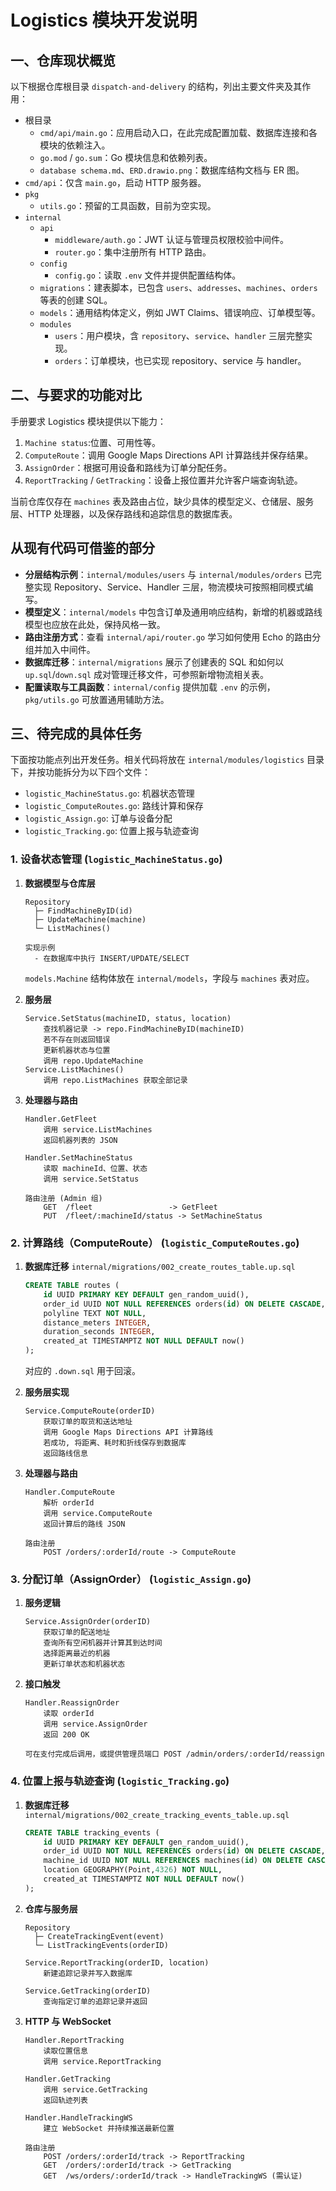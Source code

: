 # Logistics 模块开发说明


## 一、仓库现状概览
以下根据仓库根目录 `dispatch-and-delivery` 的结构，列出主要文件夹及其作用：

- 根目录
  - `cmd/api/main.go`：应用启动入口，在此完成配置加载、数据库连接和各模块的依赖注入。
  - `go.mod` / `go.sum`：Go 模块信息和依赖列表。
  - `database schema.md`、`ERD.drawio.png`：数据库结构文档与 ER 图。
- `cmd/api`：仅含 `main.go`，启动 HTTP 服务器。
- `pkg`
  - `utils.go`：预留的工具函数，目前为空实现。
- `internal`
  - `api`
    - `middleware/auth.go`：JWT 认证与管理员权限校验中间件。
    - `router.go`：集中注册所有 HTTP 路由。
  - `config`
    - `config.go`：读取 `.env` 文件并提供配置结构体。
  - `migrations`：建表脚本，已包含 `users`、`addresses`、`machines`、`orders` 等表的创建 SQL。
  - `models`：通用结构体定义，例如 JWT Claims、错误响应、订单模型等。
  - `modules`
    - `users`：用户模块，含 `repository`、`service`、`handler` 三层完整实现。
    - `orders`：订单模块，也已实现 repository、service 与 handler。

## 二、与要求的功能对比

手册要求 Logistics 模块提供以下能力：
1. `Machine status`:位置、可用性等。
2. `ComputeRoute`：调用 Google Maps Directions API 计算路线并保存结果。
3. `AssignOrder`：根据可用设备和路线为订单分配任务。
4. `ReportTracking` / `GetTracking`：设备上报位置并允许客户端查询轨迹。

当前仓库仅存在 `machines` 表及路由占位，缺少具体的模型定义、仓储层、服务层、HTTP 处理器，以及保存路线和追踪信息的数据库表。

## 从现有代码可借鉴的部分

* **分层结构示例**：`internal/modules/users` 与 `internal/modules/orders` 已完整实现 Repository、Service、Handler 三层，物流模块可按照相同模式编写。
* **模型定义**：`internal/models` 中包含订单及通用响应结构，新增的机器或路线模型也应放在此处，保持风格一致。
* **路由注册方式**：查看 `internal/api/router.go` 学习如何使用 Echo 的路由分组并加入中间件。
* **数据库迁移**：`internal/migrations` 展示了创建表的 SQL 和如何以 `up.sql`/`down.sql` 成对管理迁移文件，可参照新增物流相关表。
* **配置读取与工具函数**：`internal/config` 提供加载 `.env` 的示例，`pkg/utils.go` 可放置通用辅助方法。

## 三、待完成的具体任务

下面按功能点列出开发任务。相关代码将放在 `internal/modules/logistics` 目录下，并按功能拆分为以下四个文件：
- `logistic_MachineStatus.go`: 机器状态管理
- `logistic_ComputeRoutes.go`: 路线计算和保存
- `logistic_Assign.go`: 订单与设备分配
- `logistic_Tracking.go`: 位置上报与轨迹查询

### 1. 设备状态管理 (`logistic_MachineStatus.go`)

1. **数据模型与仓库层**
   ```text
   Repository
     ├─ FindMachineByID(id)
     ├─ UpdateMachine(machine)
     └─ ListMachines()

   实现示例
     - 在数据库中执行 INSERT/UPDATE/SELECT
   ```
   `models.Machine` 结构体放在 `internal/models`，字段与 `machines` 表对应。

2. **服务层**
   ```text
   Service.SetStatus(machineID, status, location)
       查找机器记录 -> repo.FindMachineByID(machineID)
       若不存在则返回错误
       更新机器状态与位置
       调用 repo.UpdateMachine
   Service.ListMachines()
       调用 repo.ListMachines 获取全部记录
   ```

3. **处理器与路由**
   ```text
   Handler.GetFleet
       调用 service.ListMachines
       返回机器列表的 JSON

   Handler.SetMachineStatus
       读取 machineId、位置、状态
       调用 service.SetStatus

   路由注册 (Admin 组)
       GET  /fleet                 -> GetFleet
       PUT  /fleet/:machineId/status -> SetMachineStatus
   ```

### 2. 计算路线（ComputeRoute） (`logistic_ComputeRoutes.go`)
 
1. **数据库迁移**
   `internal/migrations/002_create_routes_table.up.sql`
   ```sql
   CREATE TABLE routes (
       id UUID PRIMARY KEY DEFAULT gen_random_uuid(),
       order_id UUID NOT NULL REFERENCES orders(id) ON DELETE CASCADE,
       polyline TEXT NOT NULL,
       distance_meters INTEGER,
       duration_seconds INTEGER,
       created_at TIMESTAMPTZ NOT NULL DEFAULT now()
   );
   ```
   对应的 `.down.sql` 用于回滚。

2. **服务层实现**
   ```text
   Service.ComputeRoute(orderID)
       获取订单的取货和送达地址
       调用 Google Maps Directions API 计算路线
       若成功, 将距离、耗时和折线保存到数据库
       返回路线信息
   ```

3. **处理器与路由**
   ```text
   Handler.ComputeRoute
       解析 orderId
       调用 service.ComputeRoute
       返回计算后的路线 JSON

   路由注册
       POST /orders/:orderId/route -> ComputeRoute
   ```


### 3. 分配订单（AssignOrder） (`logistic_Assign.go`)

1. **服务逻辑**
   ```text
   Service.AssignOrder(orderID)
       获取订单的配送地址
       查询所有空闲机器并计算其到达时间
       选择距离最近的机器
       更新订单状态和机器状态
   ```

2. **接口触发**
   ```text
   Handler.ReassignOrder
       读取 orderId
       调用 service.AssignOrder
       返回 200 OK

   可在支付完成后调用，或提供管理员端口 POST /admin/orders/:orderId/reassign
   ```


 

### 4. 位置上报与轨迹查询 (`logistic_Tracking.go`)

1. **数据库迁移**
   `internal/migrations/002_create_tracking_events_table.up.sql`
   ```sql
   CREATE TABLE tracking_events (
       id UUID PRIMARY KEY DEFAULT gen_random_uuid(),
       order_id UUID NOT NULL REFERENCES orders(id) ON DELETE CASCADE,
       machine_id UUID NOT NULL REFERENCES machines(id) ON DELETE CASCADE,
       location GEOGRAPHY(Point,4326) NOT NULL,
       created_at TIMESTAMPTZ NOT NULL DEFAULT now()
   );
   ```

2. **仓库与服务层**
   ```text
   Repository
     ├─ CreateTrackingEvent(event)
     └─ ListTrackingEvents(orderID)

   Service.ReportTracking(orderID, location)
       新建追踪记录并写入数据库

   Service.GetTracking(orderID)
       查询指定订单的追踪记录并返回
   ```

3. **HTTP 与 WebSocket**
   ```text
   Handler.ReportTracking
       读取位置信息
       调用 service.ReportTracking

   Handler.GetTracking
       调用 service.GetTracking
       返回轨迹列表

   Handler.HandleTrackingWS
       建立 WebSocket 并持续推送最新位置

   路由注册
       POST /orders/:orderId/track -> ReportTracking
       GET  /orders/:orderId/track -> GetTracking
       GET  /ws/orders/:orderId/track -> HandleTrackingWS (需认证)
   ```



